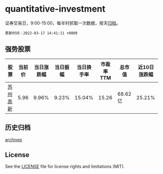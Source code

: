 # quantitative-investment

证券交易日，9:00-15:00，每半时抓取一次数据，按天[归档](archives)。

`更新时间：2022-03-17 14:41:11 +0800`

## 强势股票

|股票|当前价|当日涨跌幅|当日振幅|当日换手率|市盈率TTM|总市值|近10日涨跌幅|
|----|----|----|----|----|----|----|----|
|[苏州高新](https://xueqiu.com/S/SH600736)|5.96|9.96%|9.23%|15.04%|15.26|68.62亿|25.21%|

## 历史归档

[archives](archives)

## License

See the [LICENSE](LICENSE) file for license rights and limitations (MIT).
